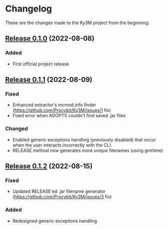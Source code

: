 # Changelog

These are the changes made to the Ky3M project from the beginning:

## [Release 0.1.0](https://github.com/Procybit/Ky3M/releases/tag/v0.1.0) (2022-08-08)

### Added

- First official project release

## [Release 0.1.1](https://github.com/Procybit/Ky3M/releases/tag/v0.1.1) (2022-08-09)

### Fixed

- Enhanced extractor's mcmod.info finder (https://github.com/Procybit/Ky3M/issues/1 fix)
- Fixed error when ADOPTS couldn't find saved .jar files

### Changed

- Enabled generic exceptions handling (previously disabled) that occur when the user interacts incorrectly with the CLI.
- RELEASE method now generates more unique filenames (using gmttime)

## [Release 0.1.2](https://github.com/Procybit/Ky3m/releases/tag/v0.1.2) (2022-08-15)

### Fixed

- Updated RELEASE'ed .jar filename generator (https://github.com/Procybit/Ky3M/issues/3 fix)

### Added

- Redesigned generic exceptions handling
